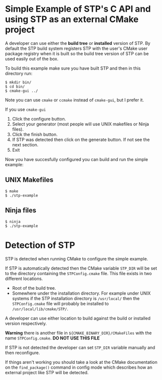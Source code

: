 Simple Example of STP's C API and using STP as an external CMake project
========================================================================

A developer can use either the **build tree** or **installed** version of STP. By
default the STP build system registers STP with the user's CMake user package
registry when it is built so the build tree version of STP can be used easily
out of the box.

To build this example make sure you have built STP and then in this directory
run:

``` 
$ mkdir bin/ 
$ cd bin/ 
$ cmake-gui ../ 
```

Note you can use ``cmake`` or ``ccmake`` instead of ``cmake-gui``, but I prefer it.

If you use ``cmake-gui``

1. Click the configure button.
2. Select your generator (most people will use UNIX makefiles or Ninja files).
3. Click the finish button.
4. If STP was detected then click on the generate button. If not see the next section.
5. Exit

Now you have succesfully configured you can build and run the simple example:

UNIX Makefiles
--------------

```
$ make
$ ./stp-example
```

Ninja files
-----------

```
$ ninja
$ ./stp-example
```

Detection of STP
================

STP is detected when running CMake to configure the simple example.

If STP is automatically detected then the CMake variable ``STP_DIR`` will be
set to the directory containing the ``STPConfig.cmake`` file. This file exists
in two different locations.

- Root of the build tree.
- Somewhere under the installation directory. For example under UNIX systems if
  the STP installation directory is ``/usr/local/`` then the ``STPConfig.cmake``
  file will probably be installed to ``/usr/local/lib/cmake/STP/``.

A developer can use either location to build against the build or installed
version respectively.

**Warning** there is another file in ``${CMAKE_BINARY_DIR}/CMakeFiles`` with the 
name ``STPConfig.cmake``. **DO NOT USE THIS FILE**

If STP is not detected the developer can set ``STP_DIR`` variable manually and
then reconfigure.  

If things aren't working you should take a look at the CMake documentation on
the ``find_package()`` command in config mode which describes how an external
project like STP will be detected.
